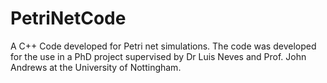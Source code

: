 # PetriNetCode
A C++ Code developed for Petri net simulations. The code was developed for the use in a PhD project supervised by Dr Luis Neves and Prof. John Andrews at the University of Nottingham.
